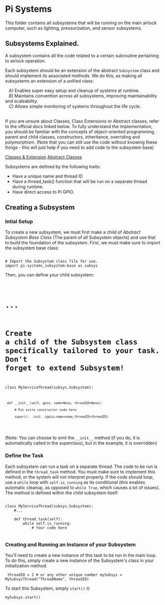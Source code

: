 # Pi Systems
This folder contains all subsystems that will be running on the main airlock computer, such as lighting, pressurization, and sensor subsystems.
 
## Subsystems Explained.
A subsystem contains all the code related to a certain subroutine pertaining to airlock operation.

Each subsystem should be an extension of the abstract `Subsystem` class and should implement its associated methods. We do this, as making all subsystems an extension of a unified class:

&nbsp;&nbsp;&nbsp;*A)* Enables super easy setup and cleanup of systems at runtime.<br/>
&nbsp;&nbsp;&nbsp;*B)* Maintains convention across all subsystems, improving maintainability and scaleability.<br/>
&nbsp;&nbsp;&nbsp;*C)* Allows simple monitoring of systems throughout the life cycle.<br/><br/>

If you are unsure about Classes, Class Extensions or Abstract classes, refer to the official docs linked below. To fully understand the implementation, you should be familiar with the concepts of object-oriented programming, parent and child classes, constructors, inheritance, overriding and polymorphism. (Note that you can still use the code without knowing these things - this will just help if you need to add code to the subsystem base)

[Classes & Extension](https://docs.python.org/3/tutorial/classes.html)
[Abstract Classes](https://www.python-course.eu/python3_abstract_classes.php)


Subsystems are defined by the following traits:
 - Have a unique name and thread ID
 - Have a thread_task() function that will be run on a separate thread during runtime.
 - Have direct access to Pi GPIO.


## Creating a Subsystem

### Intial Setup
To create a new subsystem, we must first make a child of *Abstract Subsystem Base Class* (The parent of all Subsystem objects) and use that to build the foundation of the subsystem. First, we must make sure to import the subsystem base class:

<pre><code>
# Import the Subsystem class file for use.
import pi-systems_subsystem-base as subsys
</code></pre>

Then, you can define your child subsystem:

<code><pre> 
 # ...

# Create a child of the Subsystem class specifically tailored to your task. Don't forget to extend Subsystem!
class MyServiceThread(subsys.Subsystem):
     
     def __init__(self, gpio, name=None, threadID=None):
     
         # Put extra constructor code here
         
         super().__init__(gpio,name=name,threadID=threadID)
     
</code></pre>

(Note: You can choose to omit the `__init__` method (if you do, it is automatically called in the superclass), but in the example, it is overridden)

### Define the Task
Each subsystem can run a task on a separate thread. The code to be run is defined in the `thread_task` method. You must make sure to implement this method, or the system will not interpret properly. If the code should loop, use a `while` loop with `self.is_running` as its conditional (this enables automatic cleanup, as opposed to `while True`, which causes a lot of issues). The method is defined within the child subsystem itself:

<pre><code>
class MyServiceThread(subsys.Subsystem):
    #...
    
    def thread_task(self):
        while self.is_running:
            # Your code here
     
</code></pre>

### Creating and Running an Instance of your Subsystem
You'll need to create a new instance of this task to be run in the main loop. To do this, simply create a new instance of the Subsystem's class in your initialization method:

<code><pre>
threadID = 2 # or any other unique number
mySubsys = MySubsysThread("ThreadName", threadID)
</code></pre>

To start this Subsystem, simply `start()` it:
<code><pre>
mySubsys.start()
</code></pre>
